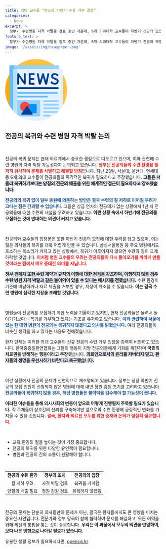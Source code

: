 ```yaml
---
title: 의대 교수들 “전공의 하반기 수용 거부 결정”
categories:
  - News
excerpt: >
  정부가 수련병원 자격 박탈을 검토 중인 가운데, 6개 의과대학 교수들이 하반기 전공의 모집에 반대 입장을 밝혔습니다. 이로 인해 전공의 복귀가 더욱 어려워질 것으로 예상됩니다. 환자 단체는 교수들의 이러한 결정이 국민의 치료권을 침해한다고 강력히 반발하고 있습니다.
feature_text: >
  정부가 수련병원 자격 박탈을 검토 중인 가운데, 6개 의과대학 교수들이 하반기 전공의 모집에 반대 입장을 밝혔습니다. 이로 인해 전공의 복귀가 더욱 어려워질 것으로 예상됩니다. 환자 단체는 교수들의 이러한 결정이 국민의 치료권을 침해한다고 강력히 반발하고 있습니다.
image: '/assets/img/newspaper.png'
---
```


<p><img src="/assets/img/newspaper.png" alt="kimp 속보" /></p>

<h2 data-ke-size="size26">전공의 복귀와 수련 병원 자격 박탈 논의</h2>

<p data-ke-size="size16">&nbsp;</p>

<p>전공의 복귀 문제는 현재 의료계에서 중요한 쟁점으로 떠오르고 있으며, 이와 관련해 수련 병원의 자격 박탈 가능성까지 논의되고 있습니다. <b><span style="color: #ee2323;">정부는 전공의들의 수련 환경을 철저히 검사하여 문제를 식별하고 해결할 방침</span></b>입니다. 지난 23일, 서울대, 울산대, 연세대 등 6개 의대 교수들이 전공의들의 즉각적인 복귀가 필요하다고 주장했습니다. <b><span style="background-color: #21538527;">그들은 서둘러 복귀하기보다는 양질의 전문의 배출을 위한 체계적인 접근이 필요하다고 강조했습니다.</span></b> </p>

<p><b><span style="color: #1a5490;">전공의의 복귀 없이 일부 충원에 의존하는 방안은 결국 수련의 질 저하로 이어질 우려가 크다는 점은 간과할 수 없습니다.</span></b> 그들은 상급 연차의 전공의가 없는 상황에서 1년 차 전공의들에 대한 수련의 내실을 우려하고 있습니다. <b>이런 상황 속에서 하반기에 전공의를 모집하는 것에 반대하는 의견이 커지고 있습니다.</b> </p>

<p data-ke-size="size16">&nbsp;</p>

<p>전공의와 교수들의 입장문은 또한 하반기 전공의 모집에 대한 우려를 담고 있으며, 이는 젊은 의사들의 복귀를 더욱 어렵게 만들 수 있습니다. 삼성서울병원 등 주요 병원에서도 호소하는 목소리가 커지고 있는 상황에서, 복귀가 이루어지지 않으면 수련의 질이 크게 하락할 것입니다. <b><span style="color: #ee2323;">이처럼 병원 교수들의 우려는 전공의들이 다시 돌아오기를 꺼리게 만들 것이라는 점에서 매우 중대한 의미를 지닙니다.</span></b> </p>

<p><b><span style="background-color: #21538527;">정부 관계자 또한 수련 계약과 규칙의 이행에 대한 점검을 강조하며, 이행하지 않을 경우 수련 병원 자격 박탈과 같은 불이익이 있을 수 있다는 메시지를 전했습니다.</span></b> 수련 환경이 기준에 미달하거나 자료 제출을 거부할 경우, 지정이 취소될 수 있습니다. <b>이는 결국 수련 병원에 심각한 지장을 초래할 것입니다.</b> </p>

<p data-ke-size="size16">&nbsp;</p>

<p>병원들이 전공의를 모집하기 위한 노력을 기울이고 있지만, 현재 전공의들은 돌려서 돌아가기보다는 복귀를 거부하고 있다는 기조를 유지하고 있습니다. <b><span style="color: #1a5490;">이와 관련하여 서울에 있는 한 대형 병원의 전공의는 복귀하지 않겠다고 의사를 밝혔습니다.</span></b> 여러 전공의들이 비슷한 생각을 하고 있다는 내용도 전해졌습니다. </p>

<p>환자 단체는 이러한 의대 교수들의 신규 전공의 수련 거부 입장을 강력히 비판하고 있습니다. 한국중증질환연합회는 그들의 행동이 지방 전공의들에게 기회를 제한하며 <b>국민의 치료권을 방해하는 행동이라고 주장</b>했습니다. <b><span style="background-color: #21538527;">의료인으로서의 윤리를 저버리지 말고, 환자들의 생명을 우선시하기 바란다고 촉구했습니다.</span></b> </p>

<p data-ke-size="size16">&nbsp;</p>

<p>이런 상황에서 전공의 문제가 전면적으로 재조명되고 있습니다. 정부는 당장 하반기 전공의 모집 인원이 신청되지 않은 병원에 대해 내년 정원 감원 조치를 고려하고 있습니다. <b><span style="color: #1a5490;">전공의들이 복귀하지 않을 경우, 해당 병원들은 불이익을 감수해야 할 가능성이 큽니다.</span></b></p>

<p><b>이러한 이슈들을 통해 의사사회의 변동이 앞으로 어떻게 진행될지 주목할 필요가 있습니다.</b> 각 주체들이 상호간의 신뢰를 구축해야만 앞으로의 수련 환경에 긍정적인 변화를 가져올 수 있을 것입니다. <b><span style="color: #ee2323;">결국, 환자와 의료진 모두를 위한 중재와 논의가 절실히 필요합니다.</span></b> </p>

<p data-ke-size="size16">&nbsp;</p>

<ul>
  <li>교육 환경의 질을 높이는 것이 가장 중요합니다.</li>
  <li>전공의 복귀를 위한 다양한 유인책이 필요합니다.</li>
  <li>병원과 전공의 간의 소통이 원활해야 합니다.</li>
</ul>

<p data-ke-size="size16">&nbsp;</p>

<table style="width: 100%; border-collapse: collapse;">
  <tbody>
    <tr>
      <td style="text-align: center; height: 17px;"><b>전공의 수련 환경</b></td>
      <td style="text-align: center; height: 17px;"><b>정부의 조치</b></td>
      <td style="text-align: center; height: 17px;"><b>전공의의 입장</b></td>
    </tr>
    <tr>
      <td style="text-align: center; height: 17px;">질 저하 우려</td>
      <td style="text-align: center; height: 17px;">자격 박탈 검토</td>
      <td style="text-align: center; height: 17px;">복귀를 기피함</td>
    </tr>
    <tr>
      <td style="text-align: center; height: 17px;">양질의 배출 필요</td>
      <td style="text-align: center; height: 17px;">정원 감원 검토</td>
      <td style="text-align: center; height: 17px;">회복하지 않겠음</td>
    </tr>
  </tbody>
</table>

<p data-ke-size="size16">&nbsp;</p>

<p>전공의 문제는 단순히 의사들만의 문제가 아닌, 결국은 환자들에게도 큰 영향을 미치는 중요한 사안입니다. 전문가와 정부 당국이 함께 협력하여 문제를 해결하고, 모든 이익을 위해 최선의 방법을 찾는 것이 중요합니다. <b>우리는 이 과정에서 모두의 의견을 반영하여, 보다 나은 방향으로 나아갈 필요가 있습니다.</b></p>
유용한 생활 정보가 필요하시다면, <a href="https://opensis.kr" rel="dofollow">opensis.kr</a>


